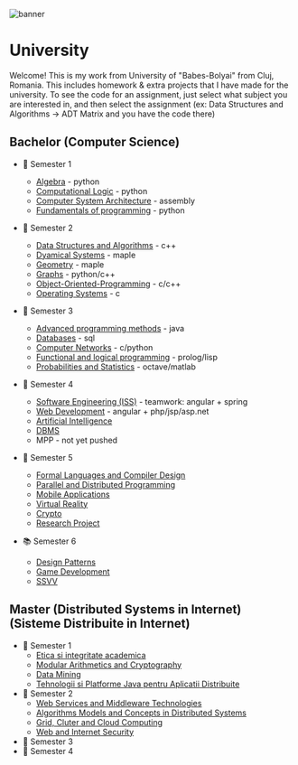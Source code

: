 <!--![banner](https://i.ibb.co/w7GfXqG/banner.jpg) -->
![banner](https://i.ibb.co/w7GfXqG/banner.jpg)
# University
Welcome! This is my work from University of "Babes-Bolyai" from Cluj, Romania. This includes homework & extra projects that I have made for the university. To see the code for an assignment, just select what subject you are interested in, and then select the assignment (ex: Data Structures and Algorithms -> ADT Matrix and you have the code there)

## Bachelor (Computer Science)

* :closed_book: Semester 1
  - [Algebra](https://github.com/913AliceHincu/Algebra) - python
  - [Computational Logic](https://github.com/913AliceHincu/operations_conversions) - python
  - [Computer System Architecture](https://github.com/913AliceHincu/Computer-System-Architecture) - assembly
  - [Fundamentals of programming](https://github.com/913AliceHincu/-Fundamentals-of-Programming-/tree/main) - python  
* :green_book: Semester 2
  - [Data Structures and Algorithms](https://github.com/913AliceHincu/Data-Structures-and-Algorithms) - c++
  - [Dyamical Systems](https://github.com/AliceHincu/Dynamical-Systems) - maple
  - [Geometry](https://github.com/AliceHincu/Geometry) - maple
  - [Graphs](https://github.com/AliceHincu/Graphs) - python/c++
  - [Object-Oriented-Programming](https://github.com/913AliceHincu/Object-Oriented-Programming) - c/c++
  - [Operating Systems](https://github.com/AliceHincu/Operating-Systems) - c
* :orange_book: Semester 3
  - [Advanced programming methods](https://github.com/AliceHincu/Advanced-Programming-Methods) - java
  - [Databases](https://github.com/AliceHincu/Databases) - sql
  - [Computer Networks](https://github.com/AliceHincu/Computer-Networks) - c/python
  - [Functional and logical programming](https://github.com/AliceHincu/Functional-and-Logical-Programming) - prolog/lisp
  - [Probabilities and Statistics](https://github.com/AliceHincu/Probabilities-and-Statistics) - octave/matlab
* :blue_book: Semester 4 
  - [Software Engineering (ISS)](https://github.com/cs-ubbcluj-ro/ISS-Academic-Web-App) - teamwork: angular + spring
  - [Web Development](https://github.com/AliceHincu/Web-Development) - angular + php/jsp/asp.net 
  - [Artificial Intelligence](https://github.com/AliceHincu/Artificial-Intelligence)
  - [DBMS](https://github.com/AliceHincu/Database-Management-System)
  - MPP - not yet pushed
* :notebook: Semester 5
  - [Formal Languages and Compiler Design](https://github.com/AliceHincu/Formal-Languages-and-Compiler-Design)
  - [Parallel and Distributed Programming](https://github.com/AliceHincu/Parallel-and-Distributed-Programming)
  - [Mobile Applications](https://github.com/AliceHincu/Mobile)
  - [Virtual Reality](https://github.com/AliceHincu/Virtual-Reality)
  - [Crypto](https://github.com/AliceHincu/Crypto)
  - [Research Project](https://github.com/AliceHincu/Simulation-of-Ecosystem) 
  
* :books: Semester 6
  - [Design Patterns](https://github.com/AliceHincu/DesignPatterns)
  - [Game Development](https://github.com/AliceHincu/GameDevelopment-3D)
  - [SSVV](https://github.com/AliceHincu/SSVV)

## Master (Distributed Systems in Internet) (Sisteme Distribuite in Internet)

* 🥇 Semester 1
  - [Etica si integritate academica](https://github.com/AliceHincu/Etica-si-integritate-academica-Metodologia-cercetarii-stiintifice)
  - [Modular Arithmetics and Cryptography](https://github.com/AliceHincu/Modular-Arithmetics-and-Cryptography)
  - [Data Mining](https://github.com/AliceHincu/IBM-Watson/tree/master)
  - [Tehnologii si Platforme Java pentru Aplicatii Distribuite](https://github.com/AliceHincu/Tehnologii-si-platforme-Java-pentru-aplicatii-distribuite)
* 🥈 Semester 2
  - [Web Services and Middleware Technologies](https://github.com/AliceHincu/Web-Services-and-Middleware-Technologies)
  - [Algorithms Models and Concepts in Distributed Systems](https://github.com/AliceHincu/Algorithms-Models-and-Concepts-in-Distributed-Systems)
  - [Grid, Cluter and Cloud Computing](https://github.com/AliceHincu/Grid-Cluster-and-Cloud-Computing)
  - [Web and Internet Security](https://github.com/AliceHincu/Web-and-Internet-Security)
* 🥉 Semester 3
* 🏁 Semester 4




